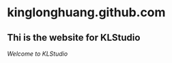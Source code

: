 kinglonghuang.github.com
========================


## Thi is the website for KLStudio
*Welcome to KLStudio*
